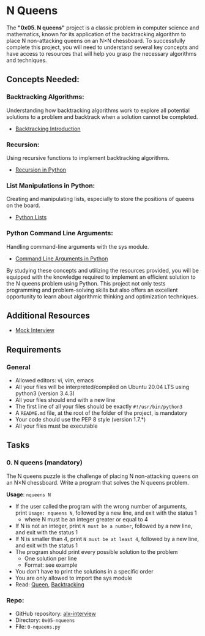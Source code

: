# N Queens

The **"0x05. N queens"** project is a classic problem in computer science and mathematics, known for its application of the backtracking algorithm to place N non-attacking queens on an N×N chessboard. To successfully complete this project, you will need to understand several key concepts and have access to resources that will help you grasp the necessary algorithms and techniques.

## Concepts Needed:

### Backtracking Algorithms:

Understanding how backtracking algorithms work to explore all potential solutions to a problem and backtrack when a solution cannot be completed.
- [Backtracking Introduction](https://en.wikipedia.org/wiki/Backtracking)

### Recursion:

Using recursive functions to implement backtracking algorithms.
- [Recursion in Python](https://realpython.com/python-recursion/)

### List Manipulations in Python:

Creating and manipulating lists, especially to store the positions of queens on the board.
- [Python Lists](https://docs.python.org/3/tutorial/datastructures.html)

### Python Command Line Arguments:

Handling command-line arguments with the sys module.
- [Command Line Arguments in Python](https://realpython.com/python-command-line-arguments/)

By studying these concepts and utilizing the resources provided, you will be equipped with the knowledge required to implement an efficient solution to the N queens problem using Python. This project not only tests programming and problem-solving skills but also offers an excellent opportunity to learn about algorithmic thinking and optimization techniques.

## Additional Resources

- [Mock Interview](https://youtu.be/GneS80iYa7I?si=Kz45wm_e6_8b-9l4)

## Requirements

### General
- Allowed editors: vi, vim, emacs
- All your files will be interpreted/compiled on Ubuntu 20.04 LTS using python3 (version 3.4.3)
- All your files should end with a new line
- The first line of all your files should be exactly `#!/usr/bin/python3`
- A `README.md` file, at the root of the folder of the project, is mandatory
- Your code should use the PEP 8 style (version 1.7.*)
- All your files must be executable


## Tasks

### 0. N queens (mandatory)


The N queens puzzle is the challenge of placing N non-attacking queens on an N×N chessboard. Write a program that solves the N queens problem.

**Usage**: `nqueens N`
- If the user called the program with the wrong number of arguments, print `Usage: nqueens N`, followed by a new line, and exit with the status 1
  - where N must be an integer greater or equal to 4
- If N is not an integer, print `N must be a number`, followed by a new line, and exit with the status 1
- If N is smaller than 4, print `N must be at least 4`, followed by a new line, and exit with the status 1
- The program should print every possible solution to the problem
  - One solution per line
  - Format: see example
- You don’t have to print the solutions in a specific order
- You are only allowed to import the sys module
- Read: [Queen](https://en.wikipedia.org/wiki/Queen_%28chess%29), [Backtracking](https://en.wikipedia.org/wiki/Backtracking)


### Repo:

- GitHub repository: [alx-interview](https://github.com/i-christian/alx-interview)
- Directory: `0x05-nqueens`
- File: `0-nqueens.py`
